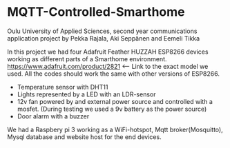 # MQTT-Controlled-Smarthome
Oulu University of Applied Sciences, second year communications application project by Pekka Rajala, Aki Seppänen and Eemeli Tikka

In this project we had four Adafruit Feather HUZZAH ESP8266 devices working as different parts of a Smarthome environment.
https://www.adafruit.com/product/2821 <-- Link to the exact  model we used. 
All the codes should work the same with other versions of ESP8266.
- Temperature sensor with DHT11
- Lights represented by a LED with an LDR-sensor
- 12v fan powered by and external power source and controlled with a mosfet. (During testing we used a 9v battery as the power source)
- Door alarm with a buzzer

We had a Raspbery pi 3 working as a WiFi-hotspot, Mqtt broker(Mosquitto), Mysql database and website host for the end devices.

